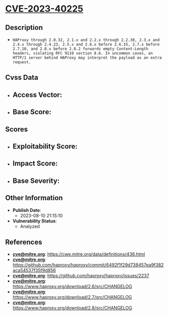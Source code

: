 
# [CVE-2023-40225](https://cve.mitre.org/cgi-bin/cvename.cgi?name=CVE-2023-40225)

## Description

- `HAProxy through 2.0.32, 2.1.x and 2.2.x through 2.2.30, 2.3.x and 2.4.x through 2.4.23, 2.5.x and 2.6.x before 2.6.15, 2.7.x before 2.7.10, and 2.8.x before 2.8.2 forwards empty Content-Length headers, violating RFC 9110 section 8.6. In uncommon cases, an HTTP/1 server behind HAProxy may interpret the payload as an extra request.`

## Cvss Data

- **Access Vector**:
  - 
- **Base Score**:
  - 

## Scores

- **Exploitability Score**:
  - 
- **Impact Score**:
  - 
- **Base Severity**:
  - 

## Other Information

- **Publish Date**:
  - 2023-08-10 21:15:10
- **Vulnerability Status**:
  - Analyzed

## References

- **cve@mitre.org**: https://cwe.mitre.org/data/definitions/436.html
- **cve@mitre.org**: https://github.com/haproxy/haproxy/commit/6492f1f29d738457ea9f382aca54537f35f9d856
- **cve@mitre.org**: https://github.com/haproxy/haproxy/issues/2237
- **cve@mitre.org**: https://www.haproxy.org/download/2.6/src/CHANGELOG
- **cve@mitre.org**: https://www.haproxy.org/download/2.7/src/CHANGELOG
- **cve@mitre.org**: https://www.haproxy.org/download/2.8/src/CHANGELOG
